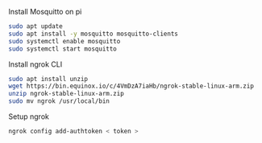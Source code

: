 Install Mosquitto on pi

```bash
sudo apt update
sudo apt install -y mosquitto mosquitto-clients
sudo systemctl enable mosquitto
sudo systemctl start mosquitto
```

Install ngrok CLI
```bash
sudo apt install unzip
wget https://bin.equinox.io/c/4VmDzA7iaHb/ngrok-stable-linux-arm.zip
unzip ngrok-stable-linux-arm.zip
sudo mv ngrok /usr/local/bin
```

Setup ngrok
```bash
ngrok config add-authtoken < token >
```